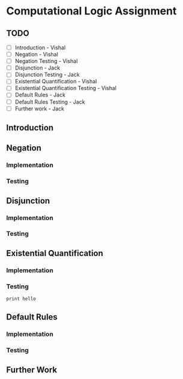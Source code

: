 # Computational Logic Assignment
## TODO
- [ ] Introduction - Vishal
- [ ] Negation - Vishal
- [ ] Negation Testing - Vishal
- [ ] Disjunction - Jack
- [ ] Disjunction Testing - Jack
- [ ] Existential Quantification - Vishal
- [ ] Existential Quantification Testing - Vishal
- [ ] Default Rules - Jack
- [ ] Default Rules Testing - Jack
- [ ] Further work - Jack

## Introduction

## Negation
### Implementation
### Testing

## Disjunction
### Implementation
### Testing

## Existential Quantification
### Implementation
### Testing
```
print hello
```

## Default Rules
### Implementation
### Testing

## Further Work

